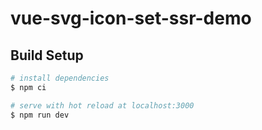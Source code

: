 # vue-svg-icon-set-ssr-demo

## Build Setup

```bash
# install dependencies
$ npm ci

# serve with hot reload at localhost:3000
$ npm run dev
```
